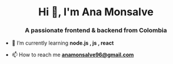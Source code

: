 <h1 align="center">Hi 👋, I'm Ana Monsalve</h1>
<h3 align="center">A passionate frontend & backend from Colombia</h3>

- 🌱 I’m currently learning **node.js , js , react**

- 📫 How to reach me **anamonsalve96@gmail.com**



